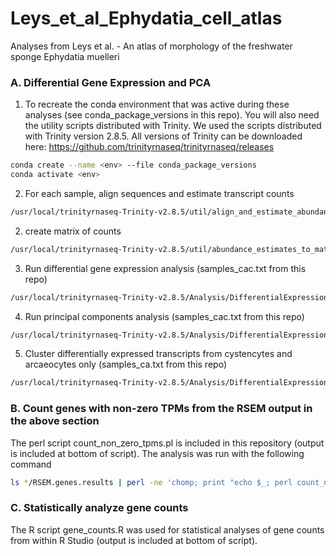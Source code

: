 # Leys_et_al_Ephydatia_cell_atlas
Analyses from Leys et al. - An atlas of morphology of the freshwater sponge Ephydatia muelleri

### A. Differential Gene Expression and PCA

1. To recreate the conda environment that was active during these analyses (see conda_package_versions in this repo). You will also need the utility scripts distributed with Trinity. We used the scripts distributed with Trinity version 2.8.5. All versions of Trinity can be downloaded here: https://github.com/trinityrnaseq/trinityrnaseq/releases 

```bash
conda create --name <env> --file conda_package_versions
conda activate <env>
```
  
2. For each sample, align sequences and estimate transcript counts

```bash
/usr/local/trinityrnaseq-Trinity-v2.8.5/util/align_and_estimate_abundance.pl --transcripts Emu_genome_v1.mrna --seqType fq --left 23233R-03-01_S44_L005_R1_001.fastq.gz --right 23233R-03-01_S44_L005_R2_001.fastq.gz --output_dir C1 --est_method RSEM --aln_method bowtie2 --thread_count 45 --prep_reference > C1.out 2> C1.err
```

2. create matrix of counts

 ```bash
/usr/local/trinityrnaseq-Trinity-v2.8.5/util/abundance_estimates_to_matrix.pl --est_method RSEM --gene_trans_map none --out_prefix atlas_sc --name_sample_by_basedir C1/RSEM.genes.results C2/RSEM.genes.results ... > aem.out 2> aem.err
```

3. Run differential gene expression analysis (samples_cac.txt from this repo)

```bash
/usr/local/trinityrnaseq-Trinity-v2.8.5/Analysis/DifferentialExpression/run_DE_analysis.pl --matrix atlas_sc.isoform.counts.matrix --method voom --samples_file samples_cac.txt > rde.out 2> rde.err```
```
4. Run principal components analysis (samples_cac.txt from this repo)

```bash
/usr/local/trinityrnaseq-Trinity-v2.8.5/Analysis/DifferentialExpression/PtR --matrix atlas_sc.isoform.counts.matrix --samples samples.txt --min_rowSums 10 --log2 --CPM --center_rows --prin_comp 3 > ptr.out 2> ptr.err  
```

5. Cluster differentially expressed transcripts from cystencytes and arcaeocytes only (samples_ca.txt from this repo)
```bash
/usr/local/trinityrnaseq-Trinity-v2.8.5/Analysis/DifferentialExpression/analyze_diff_expr.pl --matrix ../atlas_sc.isoform.counts.matrix --samples ../samples.txt -P 0.01 -C 1.5 --output ade_atlas > ade.out 2> ade.err
```

### B. Count genes with non-zero TPMs from the RSEM output in the above section
The perl script count_non_zero_tpms.pl is included in this repository (output is included at bottom of script). The analysis was run with the following command
```bash
ls */RSEM.genes.results | perl -ne 'chomp; print "echo $_; perl count_non_zero_tpms.pl $_\n";' | sh
```

### C. Statistically analyze gene counts
The R script gene_counts.R was used for statistical analyses of gene counts from within R Studio (output is included at bottom of script). 

